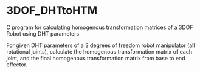 # 3DOF_DHTtoHTM
C program for calculating homogenous transformation matrices of a 3DOF Robot using DHT parameters 

For given DHT parameters of a 3 degrees of freedom robot manipulator (all rotational joints), calculate the homogenous transformation matrix of each joint, and the final homogenous transformation matrix from base to end effector.

